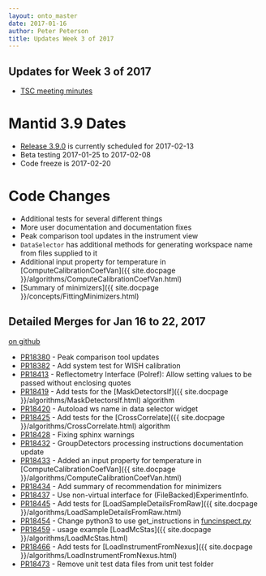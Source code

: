 ```yaml
---
layout: onto_master
date: 2017-01-16
author: Peter Peterson
title: Updates Week 3 of 2017
---
```

Updates for Week 3 of 2017
--------------------------

* [TSC meeting minutes](https://github.com/mantidproject/documents/blob/master/Project-Management/TechnicalSteeringCommittee/meetings/2017/TSC-meeting-2017-01-18.md)

Mantid 3.9 Dates
================

* [Release 3.9.0](https://github.com/mantidproject/mantid/milestone/59) is currently scheduled for 2017-02-13
* Beta testing 2017-01-25 to 2017-02-08
* Code freeze is 2017-02-20

Code Changes
============

* Additional tests for several different things
* More user documentation and documentation fixes
* Peak comparison tool updates in the instrument view
* `DataSelector` has additional methods for generating workspace name from files supplied to it
* Additional input property for temperature in [ComputeCalibrationCoefVan]({{ site.docpage }}/algorithms/ComputeCalibrationCoefVan.html)
* [Summary of minimizers]({{ site.docpage }}/concepts/FittingMinimizers.html)

Detailed Merges for Jan 16 to 22, 2017
--------------------------------------
[on github](https://github.com/mantidproject/mantid/pulls?q=is%3Apr+merged%3A2017-01-17..2017-01-22)

* [PR18380](https://github.com/mantidproject/mantid/pull/18380) - Peak comparison tool updates
* [PR18382](https://github.com/mantidproject/mantid/pull/18382) - Add system test for WISH calibration
* [PR18413](https://github.com/mantidproject/mantid/pull/18413) - Reflectometry Interface (Polref): Allow setting values to be passed without enclosing quotes
* [PR18419](https://github.com/mantidproject/mantid/pull/18419) - Add tests for the [MaskDetectorsIf]({{ site.docpage }}/algorithms/MaskDetectorsIf.html) algorithm
* [PR18420](https://github.com/mantidproject/mantid/pull/18420) - Autoload ws name in data selector widget
* [PR18425](https://github.com/mantidproject/mantid/pull/18425) - Add tests for the [CrossCorrelate]({{ site.docpage }}/algorithms/CrossCorrelate.html) algorithm
* [PR18428](https://github.com/mantidproject/mantid/pull/18428) - Fixing sphinx warnings
* [PR18432](https://github.com/mantidproject/mantid/pull/18432) - GroupDetectors processing instructions documentation update
* [PR18433](https://github.com/mantidproject/mantid/pull/18433) - Added an input property for temperature in [ComputeCalibrationCoefVan]({{ site.docpage }}/algorithms/ComputeCalibrationCoefVan.html)
* [PR18434](https://github.com/mantidproject/mantid/pull/18434) - Add summary of recommendation for minimizers
* [PR18437](https://github.com/mantidproject/mantid/pull/18437) - Use non-virtual interface for (FileBacked)ExperimentInfo.
* [PR18445](https://github.com/mantidproject/mantid/pull/18445) - Add tests for [LoadSampleDetailsFromRaw]({{ site.docpage }}/algorithms/LoadSampleDetailsFromRaw.html)
* [PR18454](https://github.com/mantidproject/mantid/pull/18454) - Change python3 to use get_instructions in [funcinspect.py](https://github.com/mantidproject/mantid/blob/8ba76048eeba74a92e48d42dc0dc18d818330f22/Framework/PythonInterface/mantid/kernel/funcinspect.py#L95)
* [PR18459](https://github.com/mantidproject/mantid/pull/18459) - usage example [LoadMcStas]({{ site.docpage }}/algorithms/LoadMcStas.html)
* [PR18466](https://github.com/mantidproject/mantid/pull/18466) - Add tests for [LoadInstrumentFromNexus]({{ site.docpage }}/algorithms/LoadInstrumentFromNexus.html)
* [PR18473](https://github.com/mantidproject/mantid/pull/18473) - Remove unit test data files from unit test folder
